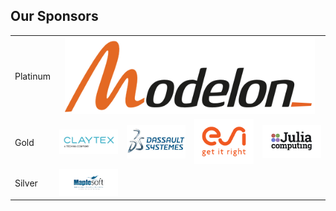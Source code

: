 ## Our Sponsors

<table>
    <tr>
        <td>Platinum</td>
        <td colspan="4" align="center"><img src="modelon.jpg" width="400" alt="Modelon"></td>
    </tr>
    <tr>
        <td>Gold</td>
        <td><img src="claytex.jpg" width="250" alt="Claytex"></td>
        <td><img src="3ds2.jpeg" width="250"></td>
        <td><img src="2020_11_04_MKTG_ESI_Logo_ColorTagline_rgb.png" width="250" alt="ESI"></td>
        <td><img src="juliacomputing.jpg" width="250" alt="Julia Computing"></td>
    </tr>
    <tr>
        <td>Silver</td>
        <td><img src="maplesoft.jpg" width="250" alt="Maplesoft"></td>
        <td></td>
        <td></td>
        <td></td>
    </tr>
</table>

